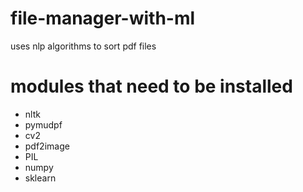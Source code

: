 # file-manager-with-ml
uses nlp algorithms to sort pdf files



# modules that need to be installed

* nltk
* pymudpf
* cv2
* pdf2image
* PIL
* numpy
* sklearn
